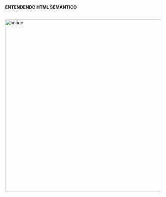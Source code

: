 **ENTENDENDO HTML SEMANTICO**
<br><br>


<img width="558" alt="image" src="https://github.com/user-attachments/assets/eb5d2791-0deb-40ae-ab81-2bf48819b378" />
